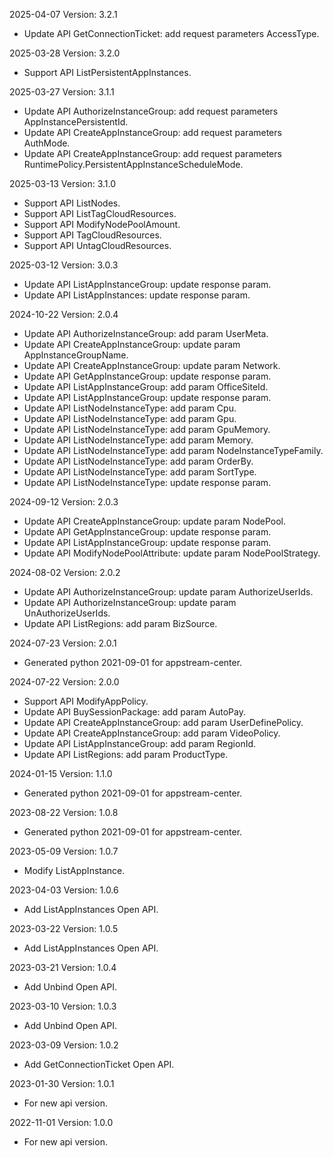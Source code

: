 2025-04-07 Version: 3.2.1
- Update API GetConnectionTicket: add request parameters AccessType.


2025-03-28 Version: 3.2.0
- Support API ListPersistentAppInstances.


2025-03-27 Version: 3.1.1
- Update API AuthorizeInstanceGroup: add request parameters AppInstancePersistentId.
- Update API CreateAppInstanceGroup: add request parameters AuthMode.
- Update API CreateAppInstanceGroup: add request parameters RuntimePolicy.PersistentAppInstanceScheduleMode.


2025-03-13 Version: 3.1.0
- Support API ListNodes.
- Support API ListTagCloudResources.
- Support API ModifyNodePoolAmount.
- Support API TagCloudResources.
- Support API UntagCloudResources.


2025-03-12 Version: 3.0.3
- Update API ListAppInstanceGroup: update response param.
- Update API ListAppInstances: update response param.


2024-10-22 Version: 2.0.4
- Update API AuthorizeInstanceGroup: add param UserMeta.
- Update API CreateAppInstanceGroup: update param AppInstanceGroupName.
- Update API CreateAppInstanceGroup: update param Network.
- Update API GetAppInstanceGroup: update response param.
- Update API ListAppInstanceGroup: add param OfficeSiteId.
- Update API ListAppInstanceGroup: update response param.
- Update API ListNodeInstanceType: add param Cpu.
- Update API ListNodeInstanceType: add param Gpu.
- Update API ListNodeInstanceType: add param GpuMemory.
- Update API ListNodeInstanceType: add param Memory.
- Update API ListNodeInstanceType: add param NodeInstanceTypeFamily.
- Update API ListNodeInstanceType: add param OrderBy.
- Update API ListNodeInstanceType: add param SortType.
- Update API ListNodeInstanceType: update response param.


2024-09-12 Version: 2.0.3
- Update API CreateAppInstanceGroup: update param NodePool.
- Update API GetAppInstanceGroup: update response param.
- Update API ListAppInstanceGroup: update response param.
- Update API ModifyNodePoolAttribute: update param NodePoolStrategy.


2024-08-02 Version: 2.0.2
- Update API AuthorizeInstanceGroup: update param AuthorizeUserIds.
- Update API AuthorizeInstanceGroup: update param UnAuthorizeUserIds.
- Update API ListRegions: add param BizSource.


2024-07-23 Version: 2.0.1
- Generated python 2021-09-01 for appstream-center.

2024-07-22 Version: 2.0.0
- Support API ModifyAppPolicy.
- Update API BuySessionPackage: add param AutoPay.
- Update API CreateAppInstanceGroup: add param UserDefinePolicy.
- Update API CreateAppInstanceGroup: add param VideoPolicy.
- Update API ListAppInstanceGroup: add param RegionId.
- Update API ListRegions: add param ProductType.


2024-01-15 Version: 1.1.0
- Generated python 2021-09-01 for appstream-center.

2023-08-22 Version: 1.0.8
- Generated python 2021-09-01 for appstream-center.

2023-05-09 Version: 1.0.7
- Modify ListAppInstance.

2023-04-03 Version: 1.0.6
- Add ListAppInstances Open API.

2023-03-22 Version: 1.0.5
- Add ListAppInstances Open API.

2023-03-21 Version: 1.0.4
- Add Unbind Open API.

2023-03-10 Version: 1.0.3
- Add Unbind Open API.

2023-03-09 Version: 1.0.2
- Add GetConnectionTicket Open API.

2023-01-30 Version: 1.0.1
- For new api version.

2022-11-01 Version: 1.0.0
- For new api version.

